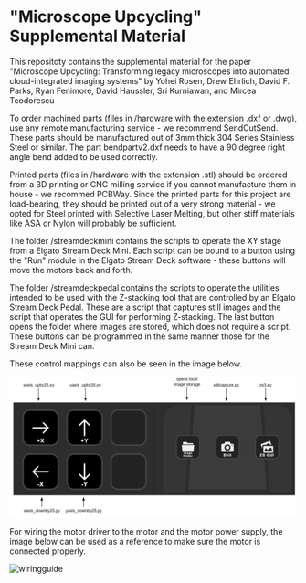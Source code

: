 # "Microscope Upcycling" Supplemental Material

This repositoty contains the supplemental material for the paper "Microscope Upcycling: Transforming legacy microscopes into automated cloud-integrated imaging systems" by Yohei Rosen, Drew Ehrlich, David F. Parks, Ryan Fenimore, David Haussler, Sri Kurniawan, and Mircea Teodorescu

To order machined parts (files in /hardware with the extension .dxf or .dwg), use any remote manufacturing service - we recommend SendCutSend. These parts should be manufactured out of 3mm thick 304 Series Stainless Steel or similar. The part bendpartv2.dxf needs to have a 90 degree right angle bend added to be used correctly.

Printed parts (files in /hardware with the extension .stl) should be ordered from a 3D printing or CNC milling service if you cannot manufacture them in house - we recommed PCBWay. Since the printed parts for this project are load-bearing, they should be printed out of a very strong material - we opted for Steel printed with Selective Laser Melting, but other stiff materials like ASA or Nylon will probably be sufficient.

The folder /streamdeckmini contains the scripts to operate the XY stage from a Elgato Stream Deck Mini. Each script can be bound to a button using the "Run" module in the Elgato Stream Deck software - these buttons will move the motors back and forth.

The folder /streamdeckpedal contains the scripts to operate the utilities intended to be used with the Z-stacking tool that are controlled by an Elgato Stream Deck Pedal. These are a script that captures still images and the script that operates the GUI for performing Z-stacking. The last button opens the folder where images are stored, which does not require a script. These buttons can be programmed in the same manner those for the Stream Deck Mini can.

These control mappings can also be seen in the image below. 

![controlscheme](/stills/controlscheme.PNG)

For wiring the motor driver to the motor and the motor power supply, the image below can be used as a reference to make sure the motor is connected properly.

![wiringguide](/stills/wiringguide.png)
